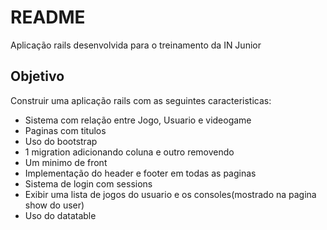 # README



Aplicação rails desenvolvida para o treinamento da IN Junior

<h2>Objetivo</h2>

Construir uma aplicação rails com as seguintes caracteristicas: 

* Sistema com relação entre Jogo, Usuario e videogame
* Paginas com titulos
* Uso do bootstrap
* 1 migration adicionando coluna e outro removendo
* Um minimo de front
* Implementação do header e footer em todas as paginas
* Sistema de login com sessions
* Exibir uma lista de jogos do usuario e os consoles(mostrado na pagina show do user)
* Uso do datatable

